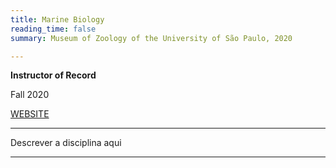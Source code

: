 ```yaml
---
title: Marine Biology
reading_time: false
summary: Museum of Zoology of the University of São Paulo, 2020

---
```

**Instructor of Record**

Fall 2020

[WEBSITE](https://www.mz.usp.br)

---

Descrever a disciplina aqui

---
